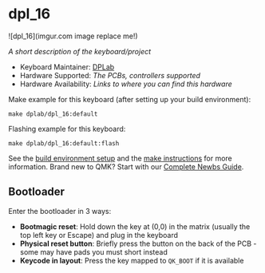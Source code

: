 # dpl_16

![dpl_16](imgur.com image replace me!)

*A short description of the keyboard/project*

* Keyboard Maintainer: [DPLab](https://github.com/DPLaboratory)
* Hardware Supported: *The PCBs, controllers supported*
* Hardware Availability: *Links to where you can find this hardware*

Make example for this keyboard (after setting up your build environment):

    make dplab/dpl_16:default

Flashing example for this keyboard:

    make dplab/dpl_16:default:flash

See the [build environment setup](https://docs.qmk.fm/#/getting_started_build_tools) and the [make instructions](https://docs.qmk.fm/#/getting_started_make_guide) for more information. Brand new to QMK? Start with our [Complete Newbs Guide](https://docs.qmk.fm/#/newbs).

## Bootloader

Enter the bootloader in 3 ways:

* **Bootmagic reset**: Hold down the key at (0,0) in the matrix (usually the top left key or Escape) and plug in the keyboard
* **Physical reset button**: Briefly press the button on the back of the PCB - some may have pads you must short instead
* **Keycode in layout**: Press the key mapped to `QK_BOOT` if it is available
